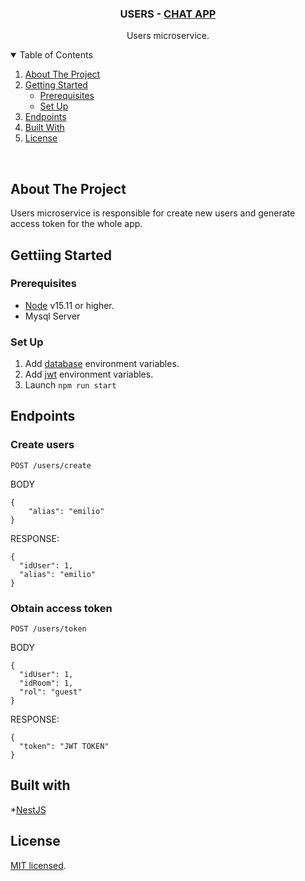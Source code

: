 <p align="center">

  <h3 align="center">USERS - <a href="https://github.com/emiliopf/chat-app">CHAT APP</a></h3>
  <p align="center">
    Users microservice.
    <br />
  </p>
</p>

<!-- TABLE OF CONTENTS -->
<details open="open">
  <summary>Table of Contents</summary>
  <ol>
    <li><a href="#about-the-project">About The Project</a></li>
    <li>
      <a href="#getting-started">Getting Started</a>
      <ul>
        <li><a href="#prerequisites">Prerequisites</a></li>
        <li><a href="#set-up">Set Up</a></li>
      </ul>
    </li>
    <li><a href="#endpoints">Endpoints</a></li>
    <li><a href="#built-with">Built With</a></li>
    <li><a href="#license">License</a></li>
  </ol>
</details>
<br />


## About The Project


Users microservice is responsible for create new users and generate access token for the whole app.



## Gettiing Started

### Prerequisites

* [Node](https://nodejs.org/en/) v15.11 or higher.
* Mysql Server


### Set Up

1. Add [database](/src/config/database.ts) environment variables.
2. Add [jwt](/src/config/jwt.ts) environment variables.
3. Launch `npm run start`

## Endpoints

### **Create users**

```http
POST /users/create

```

BODY
```
{
	"alias": "emilio"
}
```

RESPONSE:

```
{
  "idUser": 1,
  "alias": "emilio"
}
```


### **Obtain access token**

```http
POST /users/token
```

BODY
```
{
  "idUser": 1,
  "idRoom": 1,
  "rol": "guest"
}
```

RESPONSE:

```
{
  "token": "JWT TOKEN"
}
```

## Built with

*[NestJS](https://nestjs.com/)

## License

[MIT licensed](LICENSE).
